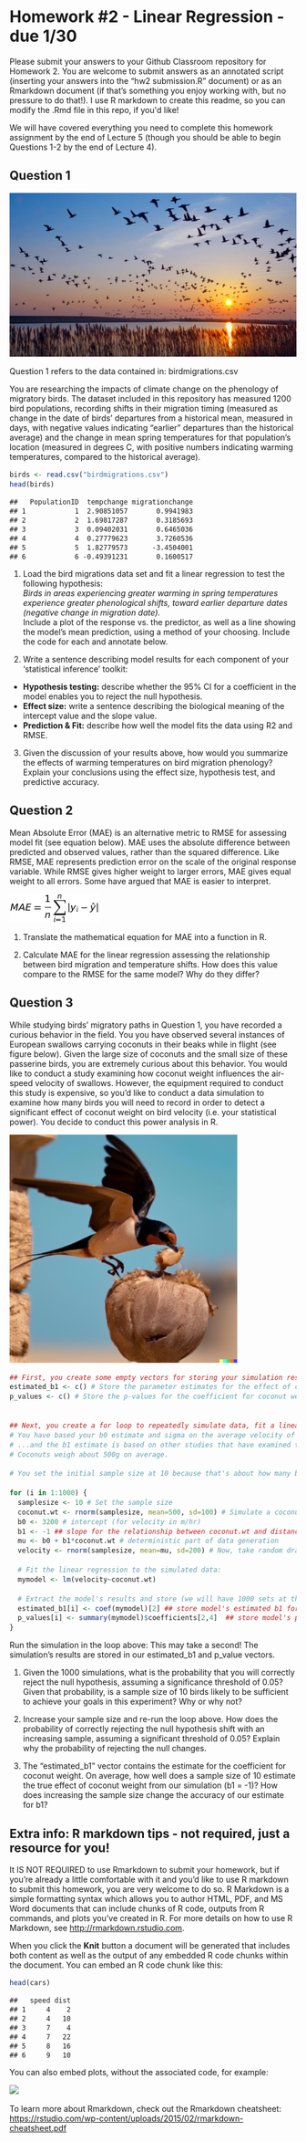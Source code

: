 Homework \#2 - Linear Regression - due 1/30
================

Please submit your answers to your Github Classroom repository for
Homework 2. You are welcome to submit answers as an annotated script
(inserting your answers into the “hw2 submission.R” document) or as an
Rmarkdown document (if that’s something you enjoy working with, but no
pressure to do that!). I use R markdown to create this readme, so you can
modify the .Rmd file in this repo, if you'd like!

We will have covered everything you need to complete this homework
assignment by the end of Lecture 5 (though you should be able to begin
Questions 1-2 by the end of Lecture 4).

## Question 1

![](migration.jpeg)

Question 1 refers to the data contained in: birdmigrations.csv

You are researching the impacts of climate change on the phenology of
migratory birds. The dataset included in this repository has measured
1200 bird populations, recording shifts in their migration timing
(measured as change in the date of birds’ departures from a historical
mean, measured in days, with negative values indicating “earlier”
departures than the historical average) and the change in mean spring
temperatures for that population’s location (measured in degrees C, with
positive numbers indicating warming temperatures, compared to the
historical average).

``` r
birds <- read.csv("birdmigrations.csv")
head(birds)
```

    ##   PopulationID  tempchange migrationchange
    ## 1            1  2.90851057       0.9941983
    ## 2            2  1.69817287       0.3185693
    ## 3            3  0.09402031       0.6465036
    ## 4            4  0.27779623       3.7260536
    ## 5            5  1.82779573      -3.4504001
    ## 6            6 -0.49391231       0.1600517

1)  Load the bird migrations data set and fit a linear regression to
    test the following hypothesis:  
    *Birds in areas experiencing greater warming in spring temperatures
    experience greater phenological shifts, toward earlier departure
    dates (negative change in migration date).*  
    Include a plot of the response vs. the predictor, as well as a line
    showing the model’s mean prediction, using a method of your
    choosing. Include the code for each and annotate below.

2)  Write a sentence describing model results for each component of your
    ‘statistical inference’ toolkit:

- **Hypothesis testing:** describe whether the 95% CI for a coefficient
  in the model enables you to reject the null hypothesis.
- **Effect size:** write a sentence describing the biological meaning of
  the intercept value and the slope value.
- **Prediction & Fit:** describe how well the model fits the data using
  R2 and RMSE.

3)  Given the discussion of your results above, how would you summarize
    the effects of warming temperatures on bird migration phenology?
    Explain your conclusions using the effect size, hypothesis test, and
    predictive accuracy.

## Question 2

Mean Absolute Error (MAE) is an alternative metric to RMSE for assessing
model fit (see equation below). MAE uses the absolute difference between
predicted and observed values, rather than the squared difference. Like
RMSE, MAE represents prediction error on the scale of the original
response variable. While RMSE gives higher weight to larger errors, MAE
gives equal weight to all errors. Some have argued that MAE is easier to
interpret.

![](mae.jpg)

1)  Translate the mathematical equation for MAE into a function in R.

2)  Calculate MAE for the linear regression assessing the relationship
    between bird migration and temperature shifts. How does this value
    compare to the RMSE for the same model? Why do they differ?

## Question 3

While studying birds’ migratory paths in Question 1, you have recorded a
curious behavior in the field. You you have observed several instances
of European swallows carrying coconuts in their beaks while in flight
(see figure below). Given the large size of coconuts and the small size
of these passerine birds, you are extremely curious about this behavior.
You would like to conduct a study examining how coconut weight
influences the air-speed velocity of swallows. However, the equipment
required to conduct this study is expensive, so you’d like to conduct a
data simulation to examine how many birds you will need to record in
order to detect a significant effect of coconut weight on bird velocity
(i.e. your statistical power). You decide to conduct this power analysis
in R.

<img src="swallow.jpeg" width="400" />

``` r
## First, you create some empty vectors for storing your simulation results:
estimated_b1 <- c() # Store the parameter estimates for the effect of coconut weight
p_values <- c() # Store the p-values for the coefficient for coconut weight


## Next, you create a for loop to repeatedly simulate data, fit a linear regression to each simulated dataset, and then quantify how often you detect a statistically significant effect of coconut weight on swallow velocity (m/hr). 
# You have based your b0 estimate and sigma on the average velocity of swallows not carrying coconuts (which is published in the literature).
# ...and the b1 estimate is based on other studies that have examined the impacts of other carried items (e.g. fish) on the velocities of other bird species in flight. 
# Coconuts weigh about 500g on average.

# You set the initial sample size at 10 because that's about how many birds you think you can feasibly monitor in a pilot data collection effort.

for (i in 1:1000) {
  samplesize <- 10 # Set the sample size
  coconut.wt <- rnorm(samplesize, mean=500, sd=100) # Simulate a coconut weight variable (in g)
  b0 <- 3200 # intercept (for velocity in m/hr)
  b1 <- -1 ## slope for the relationship between coconut.wt and distance travelled
  mu <- b0 + b1*coconut.wt # deterministic part of data generation
  velocity <- rnorm(samplesize, mean=mu, sd=200) # Now, take random draws from normal distribution
  
  # Fit the linear regression to the simulated data:
  mymodel <- lm(velocity~coconut.wt)
  
  # Extract the model's results and store (we will have 1000 sets at the end):
  estimated_b1[i] <- coef(mymodel)[2] ## store model's estimated b1 for coconut weight
  p_values[i] <- summary(mymodel)$coefficients[2,4]  ## store model's pvalue for the effect of coconut weight
}
```

Run the simulation in the loop above: This may take a second! The
simulation’s results are stored in our estimated_b1 and p_value vectors.

1)  Given the 1000 simulations, what is the probability that you will
    correctly reject the null hypothesis, assuming a significance
    threshold of 0.05? Given that probability, is a sample size of 10
    birds likely to be sufficient to achieve your goals in this
    experiment? Why or why not?

2)  Increase your sample size and re-run the loop above. How does the
    probability of correctly rejecting the null hypothesis shift with an
    increasing sample, assuming a significant threshold of 0.05? Explain
    why the probability of rejecting the null changes.

3)  The “estimated_b1” vector contains the estimate for the coefficient
    for coconut weight. On average, how well does a sample size of 10
    estimate the true effect of coconut weight from our simulation (b1 =
    -1)? How does increasing the sample size change the accuracy of our
    estimate for b1?

## Extra info: R markdown tips - not required, just a resource for you!

It IS NOT REQUIRED to use Rmarkdown to submit your homework, but if
you’re already a little comfortable with it and you’d like to use R
markdown to submit this homework, you are very welcome to do so. R
Markdown is a simple formatting syntax which allows you to author HTML,
PDF, and MS Word documents that can include chunks of R code, outputs
from R commands, and plots you’ve created in R. For more details on how
to use R Markdown, see <http://rmarkdown.rstudio.com>.

When you click the **Knit** button a document will be generated that
includes both content as well as the output of any embedded R code
chunks within the document. You can embed an R code chunk like this:

``` r
head(cars)
```

    ##   speed dist
    ## 1     4    2
    ## 2     4   10
    ## 3     7    4
    ## 4     7   22
    ## 5     8   16
    ## 6     9   10

You can also embed plots, without the associated code, for example:

![](hw2_questions_files/figure-gfm/pressure-1.png)<!-- -->

To learn more about Rmarkdown, check out the Rmarkdown cheatsheet:
<https://rstudio.com/wp-content/uploads/2015/02/rmarkdown-cheatsheet.pdf>
